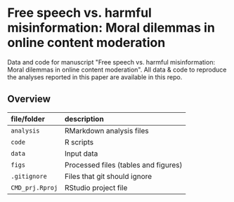 
# Free speech vs. harmful misinformation: Moral dilemmas in online content moderation

Data and code for manuscript "Free speech vs. harmful misinformation: Moral dilemmas in online content moderation".
All data & code to reproduce the analyses reported in this paper are available in this repo.


## Overview

| file/folder | description |
|:--|:--|
| `analysis` | RMarkdown analysis files |
| `code` | R scripts |
| `data` | Input data |
| `figs` | Processed files (tables and figures) |
| `.gitignore` | Files that git should ignore |
| `CMD_prj.Rproj` | RStudio project file |
